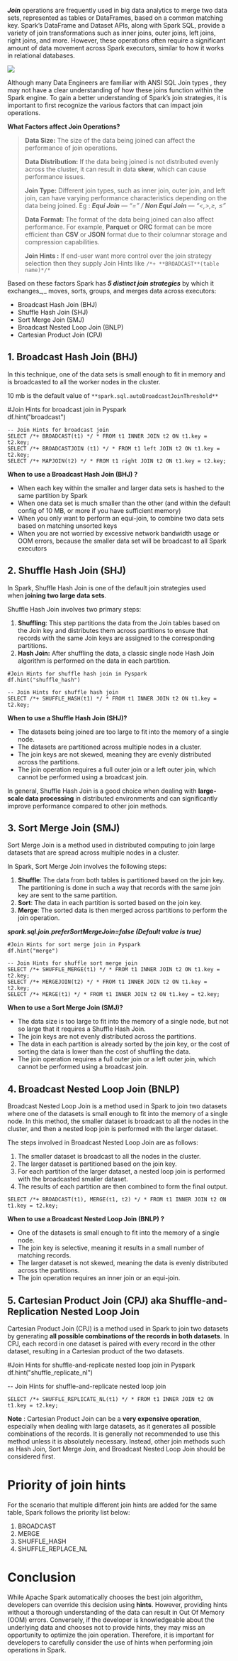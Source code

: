
**_Join_** operations are frequently used in big data analytics to merge two data sets, represented as tables or DataFrames, based on a common matching key. Spark’s DataFrame and Dataset APIs, along with Spark SQL, provide a variety of join transformations such as inner joins, outer joins, left joins, right joins, and more. However, these operations often require a significant amount of data movement across Spark executors, similar to how it works in relational databases.

![](https://miro.medium.com/v2/resize:fit:1400/0*sGcNY9Vu49tIa9y3.jpg)

Although many Data Engineers are familiar with ANSI SQL Join types , they may not have a clear understanding of how these joins function within the Spark engine. To gain a better understanding of Spark’s join strategies, it is important to first recognize the various factors that can impact join operations.

**What Factors affect Join Operations?**

> **Data Size:** The size of the data being joined can affect the performance of join operations.
> 
> **Data Distribution:** If the data being joined is not distributed evenly across the cluster, it can result in data **skew**, which can cause performance issues.
> 
> **Join Type:** Different join types, such as inner join, outer join, and left join, can have varying performance characteristics depending on the data being joined. Eg : **_Equi Join_** _— “=” /_ **_Non Equi Join_** _— “<,>,≥, ≤”_
> 
> **Data Format:** The format of the data being joined can also affect performance. For example, **Parquet** or **ORC** format can be more efficient than **CSV** or **JSON** format due to their columnar storage and compression capabilities.
> 
> **Join Hints :** If end-user want more control over the join strategy selection then they supply Join Hints like `/*+ **BROADCAST**(table name)*/*`

Based on these factors Spark has **_5 distinct join strategies_** by which it exchanges_,_ moves, sorts, groups, and merges data across executors:

- Broadcast Hash Join (BHJ)
- Shuffle Hash Join (SHJ)
- Sort Merge Join (SMJ)
- Broadcast Nested Loop Join (BNLP)
- Cartesian Product Join (CPJ)

## **1. Broadcast Hash Join (BHJ)**

In this technique, one of the data sets is small enough to fit in memory and is broadcasted to all the worker nodes in the cluster.

10 mb is the default value of `**spark.sql.autoBroadcastJoinThreshold**`

#Join Hints for broadcast join in Pyspark  
df.hint("broadcast")

  
```
-- Join Hints for broadcast join  
SELECT /*+ BROADCAST(t1) */ * FROM t1 INNER JOIN t2 ON t1.key = t2.key;  
SELECT /*+ BROADCASTJOIN (t1) */ * FROM t1 left JOIN t2 ON t1.key = t2.key;  
SELECT /*+ MAPJOIN(t2) */ * FROM t1 right JOIN t2 ON t1.key = t2.key;
```

**When to use a Broadcast Hash Join (BHJ) ?**

- When each key within the smaller and larger data sets is hashed to the same partition by Spark
- When one data set is much smaller than the other (and within the default config of 10 MB, or more if you have sufficient memory)
- When you only want to perform an equi-join, to combine two data sets based on matching unsorted keys
- When you are not worried by excessive network bandwidth usage or OOM errors, because the smaller data set will be broadcast to all Spark executors

## **2. Shuffle Hash Join (SHJ)**

In Spark, Shuffle Hash Join is one of the default join strategies used when **joining two large data sets**.

Shuffle Hash Join involves two primary steps:

1. **Shuffling**: This step partitions the data from the Join tables based on the Join key and distributes them across partitions to ensure that records with the same Join keys are assigned to the corresponding partitions.
2. **Hash Join:** After shuffling the data, a classic single node Hash Join algorithm is performed on the data in each partition.

```
#Join Hints for shuffle hash join in Pyspark  
df.hint("shuffle_hash")

-- Join Hints for shuffle hash join  
SELECT /*+ SHUFFLE_HASH(t1) */ * FROM t1 INNER JOIN t2 ON t1.key = t2.key;
```

**When to use a Shuffle Hash Join (SHJ)?**

- The datasets being joined are too large to fit into the memory of a single node.
- The datasets are partitioned across multiple nodes in a cluster.
- The join keys are not skewed, meaning they are evenly distributed across the partitions.
- The join operation requires a full outer join or a left outer join, which cannot be performed using a broadcast join.

In general, Shuffle Hash Join is a good choice when dealing with **large-scale data processing** in distributed environments and can significantly improve performance compared to other join methods.

## 3. Sort Merge Join (SMJ)

Sort Merge Join is a method used in distributed computing to join large datasets that are spread across multiple nodes in a cluster.

In Spark, Sort Merge Join involves the following steps:

1. **Shuffle**: The data from both tables is partitioned based on the join key. The partitioning is done in such a way that records with the same join key are sent to the same partition.
2. **Sort**: The data in each partition is sorted based on the join key.
3. **Merge**: The sorted data is then merged across partitions to perform the join operation.

**_spark.sql.join.preferSortMergeJoin=false (Default value is true)_**

```
#Join Hints for sort merge join in Pyspark  
df.hint("merge")

-- Join Hints for shuffle sort merge join  
SELECT /*+ SHUFFLE_MERGE(t1) */ * FROM t1 INNER JOIN t2 ON t1.key = t2.key;  
SELECT /*+ MERGEJOIN(t2) */ * FROM t1 INNER JOIN t2 ON t1.key = t2.key;  
SELECT /*+ MERGE(t1) */ * FROM t1 INNER JOIN t2 ON t1.key = t2.key;
```

**When to use a Sort Merge Join (SMJ)?**

- The data size is too large to fit into the memory of a single node, but not so large that it requires a Shuffle Hash Join.
- The join keys are not evenly distributed across the partitions.
- The data in each partition is already sorted by the join key, or the cost of sorting the data is lower than the cost of shuffling the data.
- The join operation requires a full outer join or a left outer join, which cannot be performed using a broadcast join.

## **4. Broadcast Nested Loop Join (BNLP)**

Broadcast Nested Loop Join is a method used in Spark to join two datasets where one of the datasets is small enough to fit into the memory of a single node. In this method, the smaller dataset is broadcast to all the nodes in the cluster, and then a nested loop join is performed with the larger dataset.

The steps involved in Broadcast Nested Loop Join are as follows:

1. The smaller dataset is broadcast to all the nodes in the cluster.
2. The larger dataset is partitioned based on the join key.
3. For each partition of the larger dataset, a nested loop join is performed with the broadcasted smaller dataset.
4. The results of each partition are then combined to form the final output.

```
SELECT /*+ BROADCAST(t1), MERGE(t1, t2) */ * FROM t1 INNER JOIN t2 ON t1.key = t2.key;
```

**When to use a Broadcast Nested Loop Join (BNLP) ?**

- One of the datasets is small enough to fit into the memory of a single node.
- The join key is selective, meaning it results in a small number of matching records.
- The larger dataset is not skewed, meaning the data is evenly distributed across the partitions.
- The join operation requires an inner join or an equi-join.

## **5. Cartesian Product Join (CPJ)** aka Shuffle-and-Replication Nested Loop Join

Cartesian Product Join (CPJ) is a method used in Spark to join two datasets by generating **all possible combinations of the records in both datasets**. In CPJ, each record in one dataset is paired with every record in the other dataset, resulting in a Cartesian product of the two datasets.

#Join Hints for shuffle-and-replicate nested loop join in Pyspark  
df.hint("shuffle_replicate_nl")

-- Join Hints for shuffle-and-replicate nested loop join  
```
SELECT /*+ SHUFFLE_REPLICATE_NL(t1) */ * FROM t1 INNER JOIN t2 ON t1.key = t2.key;
```

**Note** : Cartesian Product Join can be a **very expensive operation**, especially when dealing with large datasets, as it generates all possible combinations of the records. It is generally not recommended to use this method unless it is absolutely necessary. Instead, other join methods such as Hash Join, Sort Merge Join, and Broadcast Nested Loop Join should be considered first.

# Priority of join hints

For the scenario that multiple different join hints are added for the same table, Spark follows the priority list below:

1. BROADCAST
2. MERGE
3. SHUFFLE_HASH
4. SHUFFLE_REPLACE_NL

# Conclusion

While Apache Spark automatically chooses the best join algorithm, developers can override this decision using **hints**. However, providing hints without a thorough understanding of the data can result in Out Of Memory (OOM) errors. Conversely, if the developer is knowledgeable about the underlying data and chooses not to provide hints, they may miss an opportunity to optimize the join operation. Therefore, it is important for developers to carefully consider the use of hints when performing join operations in Spark.